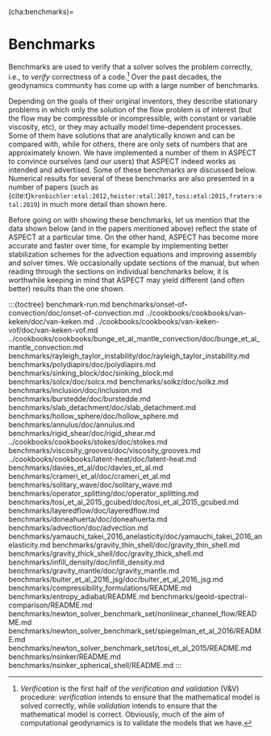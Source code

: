 (cha:benchmarks)=
# Benchmarks

Benchmarks are used to verify that a solver solves the problem correctly,
i.e., to *verify* correctness of a code.[^footnote1] Over the past decades, the
geodynamics community has come up with a large number of benchmarks.

Depending on the goals of their original inventors, they describe stationary problems in
which only the solution of the flow problem is of interest (but the flow may
be compressible or incompressible, with constant or variable viscosity, etc),
or they may actually model time-dependent processes. Some of them have
solutions that are analytically known and can be compared with, while for
others, there are only sets of numbers that are approximately known. We have
implemented a number of them in <span class="smallcaps">ASPECT</span> to
convince ourselves (and our users) that <span class="smallcaps">ASPECT</span>
indeed works as intended and advertised. Some of these benchmarks are
discussed below. Numerical results for several of these benchmarks are also
presented in a number of papers (such as {cite:t}`kronbichler:etal:2012,heister:etal:2017,tosi:etal:2015,fraters:etal:2019`) in much
more detail than shown here.

Before going on with showing these benchmarks, let us mention that the data
shown below (and in the papers mentioned above) reflect the state of <span
class="smallcaps">ASPECT</span> at a particular time. On the other hand, <span
class="smallcaps">ASPECT</span> has become more accurate and faster over time,
for example by implementing better stabilization schemes for the advection
equations and improving assembly and solver times. We occasionally update
sections of the manual, but when reading through the sections on individual
benchmarks below, it is worthwhile keeping in mind that <span
class="smallcaps">ASPECT</span> may yield different (and often better) results
than the one shown.

[^footnote1]: *Verification* is the first half of the *verification and validation* (V&V) procedure: *verification* intends to ensure that the
mathematical model is solved correctly, while *validation* intends to ensure that the mathematical model is correct. Obviously,
much of the aim of computational geodynamics is to validate the models that we have.

:::{toctree}
benchmark-run.md
benchmarks/onset-of-convection/doc/onset-of-convection.md
../cookbooks/cookbooks/van-keken/doc/van-keken.md
../cookbooks/cookbooks/van-keken-vof/doc/van-keken-vof.md
../cookbooks/cookbooks/bunge_et_al_mantle_convection/doc/bunge_et_al_mantle_convection.md
benchmarks/rayleigh_taylor_instability/doc/rayleigh_taylor_instability.md
benchmarks/polydiapirs/doc/polydiapirs.md
benchmarks/sinking_block/doc/sinking_block.md
benchmarks/solcx/doc/solcx.md
benchmarks/solkz/doc/solkz.md
benchmarks/inclusion/doc/inclusion.md
benchmarks/burstedde/doc/burstedde.md
benchmarks/slab_detachment/doc/slab_detachment.md
benchmarks/hollow_sphere/doc/hollow_sphere.md
benchmarks/annulus/doc/annulus.md
benchmarks/rigid_shear/doc/rigid_shear.md
../cookbooks/cookbooks/stokes/doc/stokes.md
benchmarks/viscosity_grooves/doc/viscosity_grooves.md
../cookbooks/cookbooks/latent-heat/doc/latent-heat.md
benchmarks/davies_et_al/doc/davies_et_al.md
benchmarks/crameri_et_al/doc/crameri_et_al.md
benchmarks/solitary_wave/doc/solitary_wave.md
benchmarks/operator_splitting/doc/operator_splitting.md
benchmarks/tosi_et_al_2015_gcubed/doc/tosi_et_al_2015_gcubed.md
benchmarks/layeredflow/doc/layeredflow.md
benchmarks/doneahuerta/doc/doneahuerta.md
benchmarks/advection/doc/advection.md
benchmarks/yamauchi_takei_2016_anelasticity/doc/yamauchi_takei_2016_anelasticity.md
benchmarks/gravity_thin_shell/doc/gravity_thin_shell.md
benchmarks/gravity_thick_shell/doc/gravity_thick_shell.md
benchmarks/infill_density/doc/infill_density.md
benchmarks/gravity_mantle/doc/gravity_mantle.md
benchmarks/buiter_et_al_2016_jsg/doc/buiter_et_al_2016_jsg.md
benchmarks/compressibility_formulations/README.md
benchmarks/entropy_adiabat/README.md
benchmarks/geoid-spectral-comparison/README.md
benchmarks/newton_solver_benchmark_set/nonlinear_channel_flow/README.md
benchmarks/newton_solver_benchmark_set/spiegelman_et_al_2016/README.md
benchmarks/newton_solver_benchmark_set/tosi_et_al_2015/README.md
benchmarks/nsinker/README.md
benchmarks/nsinker_spherical_shell/README.md
:::

